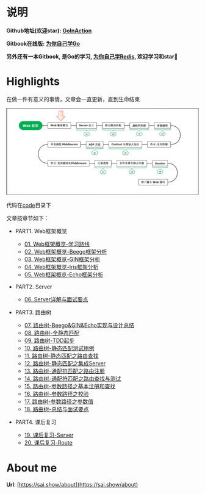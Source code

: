 # 说明

**Github地址(欢迎star): [GoInAction](https://github.com/step-by-step-wiki/GoInAction)**

**Gitbook在线版: [为你自己学Go](https://go.step-by-step.wiki)**

**另外还有一本Gitbook, 是Go的学习, [为你自己学Redis](https://redis.step-by-step.wiki), 欢迎学习和star🌟**

# Highlights

在做一件有意义的事情，文章会一直更新，直到生命结束

![Web框架概览](./img/1.Web框架概览-学习路线/Web框架概览.png)

代码在[code](code)目录下

文章按章节如下：

- PART1. Web框架概览
	- [01. Web框架概览-学习路线](./PART1.%20Web框架概览/01.%20Web框架概览-学习路线.md)
	- [02. Web框架概览-Beego框架分析](./PART1.%20Web框架概览/2.%20Web框架概览-Beego框架分析.md)
	- [03. Web框架概览-GIN框架分析](./PART1.%20Web框架概览/3.%20Web框架概览-GIN框架分析.md)
	- [04. Web框架概览-Iris框架分析](./PART1.%20Web框架概览/4.%20Web框架概览-Iris框架分析.md)
	- [05. Web框架概览-Echo框架分析](./PART1.%20Web框架概览/5.%20Web框架概览-Echo框架分析.md)

- PART2. Server
	- [06. Server详解与面试要点](./PART2.%20Server/6.%20Server详解与面试要点.md)
	
- PART3. 路由树
	- [07. 路由树-Beego&GIN&Echo实现与设计总结](./PART3.%20路由树/7.%20路由树-Beego&GIN&Echo实现与设计总结.md)
	- [08. 路由树-全静态匹配](./PART3.%20路由树/8.%20路由树-全静态匹配.md)
	- [09. 路由树-TDD起步](./PART3.%20路由树/9.%20路由树-TDD起步.md)
	- [10. 路由树-静态匹配测试用例](./PART3.%20路由树/10.%20路由树-静态匹配测试用例.md)
	- [11. 路由树-静态匹配之路由查找](./PART3.%20路由树/11.%20路由树-静态匹配之路由查找.md)
	- [12. 路由树-静态匹配之集成Server](./PART3.%20路由树/12.%20路由树-静态匹配之集成Server.md)
	- [13. 路由树-通配符匹配之路由注册](./PART3.%20路由树/13.%20路由树-通配符匹配之路由注册.md)
	- [14. 路由树-通配符匹配之路由查找与测试](./PART3.%20路由树/14.%20路由树-通配符匹配之路由查找与测试.md)
	- [15. 路由树-参数路径之基本注册和查找](./PART3.%20路由树/15.%20路由树-参数路径之基本注册和查找.md)
	- [16. 路由树-参数路径之校验](./PART3.%20路由树/16.%20路由树-参数路径之校验.md)
	- [17. 路由树-参数路径之参数值](./PART3.%20路由树/17.%20路由树-参数路径之参数值.md)
	- [18. 路由树-总结与面试要点](./PART3.%20路由树/18.%20路由树-总结与面试要点.md)

- PART4. 课后复习
  - [19. 课后复习-Server](./PART4.%20课后复习/server/19.%20课后复习-Server.md)
  - [20. 课后复习-Route](./PART4.%20课后复习/route/20.%20课后复习-Route.md)

# About me
**Url**: [https://sai.show/about](https://sai.show/about)

	